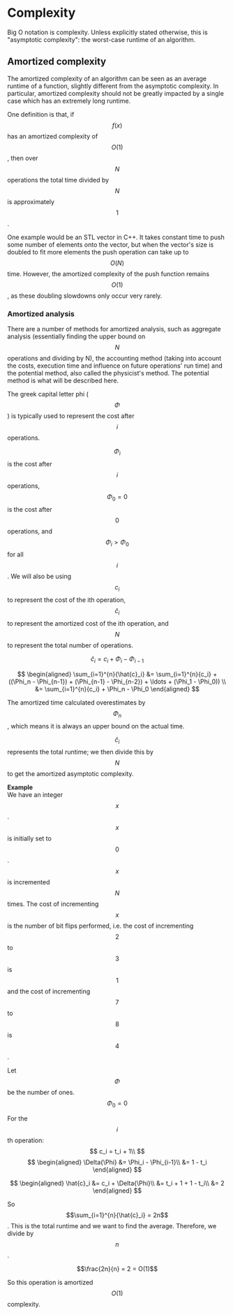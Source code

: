 # Complexity
Big O notation is complexity. Unless explicitly stated otherwise, this is "asymptotic complexity": the worst-case runtime of an algorithm.

## Amortized complexity
The amortized complexity of an algorithm can be seen as an average runtime of a function, slightly different from the asymptotic complexity. In particular, amortized complexity should not be greatly impacted by a single case which has an extremely long runtime.

One definition is that, if $$f(x)$$ has an amortized complexity of $$O(1)$$, then over $$N$$ operations the total time divided by $$N$$ is approximately $$1$$.

One example would be an STL vector in C++. It takes constant time to push some number of elements onto the vector, but when the vector's size is doubled to fit more elements the push operation can take up to $$O(N)$$ time. However, the amortized complexity of the push function remains $$O(1)$$, as these doubling slowdowns only occur very rarely.

### Amortized analysis

There are a number of methods for amortized analysis, such as aggregate analysis (essentially finding the upper bound on $$N$$ operations and dividing by N), the accounting method (taking into account the costs, execution time and influence on future operations' run time) and the potential method, also called the physicist's method. The potential method is what will be described here.

The greek capital letter phi ($$\Phi$$) is typically used to represent the cost after $$i$$ operations.

$$\Phi_i$$ is the cost after $$i$$ operations, $$\Phi_0 = 0$$ is the cost after $$0$$ operations, and $$\Phi_i > \Phi_0$$ for all $$i$$. We will also be using $$c_i$$ to represent the cost of the ith operation, $$\hat{c}_i$$ to represent the amortized cost of the ith operation, and $$N$$ to represent the total number of operations.

$$
\hat{c}_i = c_i + \Phi_i - \Phi_{i-1}
$$

$$
\begin{aligned}
\sum_{i=1}^{n}{\hat{c}_i} &= \sum_{i=1}^{n}{c_i} +  ((\Phi_n - \Phi_{n-1}) + (\Phi_{n-1} - \Phi_{n-2}) + \ldots + (\Phi_1 - \Phi_0)) \\
&= \sum_{i=1}^{n}{c_i} + \Phi_n - \Phi_0
\end{aligned}
$$

The amortized time calculated overestimates by $$\Phi_n$$, which means it is always an upper bound on the actual time.

$$\hat{c}_i$$ represents the total runtime; we then divide this by $$N$$ to get the amortized asymptotic complexity.

**Example**  
We have an integer $$x$$. $$x$$ is initially set to $$0$$. $$x$$ is incremented $$N$$ times. The cost of incrementing $$x$$ is the number of bit flips performed, i.e. the cost of incrementing $$2$$ to $$3$$ is $$1$$ and the cost of incrementing $$7$$ to $$8$$ is $$4$$.

Let $$\Phi$$ be the number of ones.
$$\Phi_0 = 0$$

For the $$i$$th operation:
$$
c_i = t_i + 1\\
$$
$$
\begin{aligned}
\Delta{\Phi} &= \Phi_i - \Phi_{i-1}\\
&= 1 - t_i
\end{aligned}
$$

$$
\begin{aligned}
\hat{c}_i &= c_i + \Delta{\Phi}\\
&= t_i + 1 + 1 - t_i\\
&= 2
\end{aligned}
$$

So $$\sum_{i=1}^{n}{\hat{c}_i} = 2n$$.
This is the total runtime and we want to find the average. Therefore, we divide by $$n$$.

$$\frac{2n}{n} = 2 = O(1)$$

So this operation is amortized $$O(1)$$ complexity.

